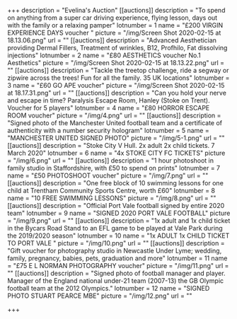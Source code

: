 +++
description = "Evelina's Auction"
[[auctions]]
description = "To spend on anything from a super car driving experience,  flying lesson, days out with the family or a relaxing pamper"
lotnumber = 1
name = "£200 VIRGIN EXPERIENCE DAYS voucher "
picture = "/img/Screen Shot 2020-02-15 at 18.13.06.png"
url = ""
[[auctions]]
description = "Advanced Aesthetician providing Dermal Fillers, Treatment of wrinkles, B12, Profhilo, Fat dissolving injections"
lotnumber = 2
name = "£80 AESTHETICS voucher No.1 Aesthetics"
picture = "/img/Screen Shot 2020-02-15 at 18.13.22.png"
url = ""
[[auctions]]
description = "Tackle the treetop challenge, ride a segway or zipwire across the trees! Fun for all the family. 35 UK locations"
lotnumber = 3
name = "£60 GO APE voucher"
picture = "/img/Screen Shot 2020-02-15 at 18.17.31.png"
url = ""
[[auctions]]
description = "Can you hold your nerve and escape in time? Paralysis  Escape Room, Hanley (Stoke on Trent). Voucher for 5 players"
lotnumber = 4
name = "£80 HORROR ESCAPE ROOM voucher"
picture = "/img/4.png"
url = ""
[[auctions]]
description = "Signed photo of the Manchester United football team and a certificate of authenticity with a number security hologram"
lotnumber = 5
name = "MANCHESTER UNITED SIGNED PHOTO"
picture = "/img/5-1.png"
url = ""
[[auctions]]
description = "Stoke City V Hull. 2x adult 2x child tickets. 7 March 2020"
lotnumber = 6
name = "4x STOKE CITY FC TICKETS"
picture = "/img/6.png"
url = ""
[[auctions]]
description = "1 hour photoshoot in family studio in Staffordshire, with £50 to spend on prints"
lotnumber = 7
name = "£50 PHOTOSHOOT voucher"
picture = "/img/7.png"
url = ""
[[auctions]]
description = "One free block of 10 swimming lessons for one child at Trentham Community Sports Centre, worth £60"
lotnumber = 8
name = "10 FREE SWIMMING LESSONS"
picture = "/img/8.png"
url = ""
[[auctions]]
description = "Official Port Vale football signed by entire 2020 team"
lotnumber = 9
name = "SIGNED 2020 PORT VALE FOOTBALL"
picture = "/img/9.png"
url = ""
[[auctions]]
description = "1x adult and 1x child ticket in the Bycars Road Stand to an EFL game to be played at Vale Park during the 2019/2020 season"
lotnumber = 10
name = "1x ADULT 1x CHILD TICKET TO PORT VALE "
picture = "/img/10.png"
url = ""
[[auctions]]
description = "Gift voucher for photography studio in Newcastle Under Lyme; wedding, family, pregnancy, babies, pets, graduation and more"
lotnumber = 11
name = "£75 E L NORMAN PHOTOGRAPHY voucher"
picture = "/img/11.png"
url = ""
[[auctions]]
description = "Signed photo of football manager and player.  Manager of the England national under-21 team (2007-13) the GB Olympic football team at the 2012 Olympics."
lotnumber = 12
name = "SIGNED PHOTO STUART PEARCE MBE"
picture = "/img/12.png"
url = ""

+++
